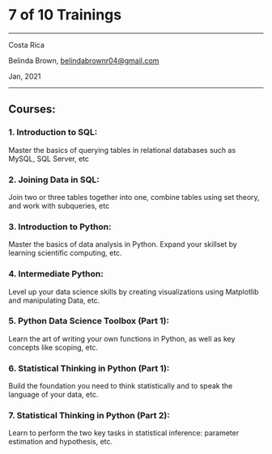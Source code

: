 # 7 of 10 Trainings 

----------

Costa Rica

Belinda Brown, belindabrownr04@gmail.com

Jan, 2021

----------

## Courses:
### 1. Introduction to SQL:

Master the basics of querying tables in relational databases such as MySQL, SQL Server, etc

### 2. Joining Data in SQL:

Join two or three tables together into one, combine tables using set theory, and work with subqueries, etc

### 3. Introduction to Python:

Master the basics of data analysis in Python. Expand your skillset by learning scientific computing, etc.

### 4. Intermediate Python:

Level up your data science skills by creating visualizations using Matplotlib and manipulating Data, etc.

### 5. Python Data Science Toolbox (Part 1):

Learn the art of writing your own functions in Python, as well as key concepts like scoping, etc.

### 6. Statistical Thinking in Python (Part 1):

Build the foundation you need to think statistically and to speak the language of your data, etc.

### 7. Statistical Thinking in Python (Part 2):

Learn to perform the two key tasks in statistical inference: parameter estimation and hypothesis, etc.
